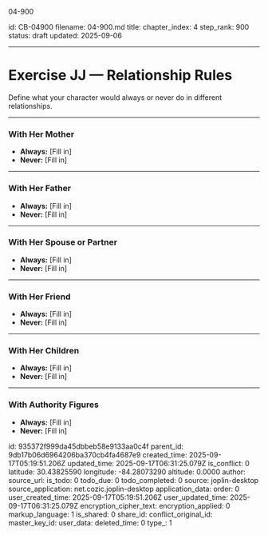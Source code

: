04-900

id: CB-04900
filename: 04-900.md
title: 
chapter_index: 4
step_rank: 900
status: draft
updated: 2025-09-06

---

# Exercise JJ — Relationship Rules

Define what your character would always or never do in different relationships.

---

### **With Her Mother**
- **Always:** [Fill in]  
- **Never:** [Fill in]  

---

### **With Her Father**
- **Always:** [Fill in]  
- **Never:** [Fill in]  

---

### **With Her Spouse or Partner**
- **Always:** [Fill in]  
- **Never:** [Fill in]  

---

### **With Her Friend**
- **Always:** [Fill in]  
- **Never:** [Fill in]  

---

### **With Her Children**
- **Always:** [Fill in]  
- **Never:** [Fill in]  

---

### **With Authority Figures**
- **Always:** [Fill in]  
- **Never:** [Fill in]  


id: 935372f999da45dbbeb58e9133aa0c4f
parent_id: 9db17b06d6964206ba370cb4fa4687e9
created_time: 2025-09-17T05:19:51.206Z
updated_time: 2025-09-17T06:31:25.079Z
is_conflict: 0
latitude: 30.43825590
longitude: -84.28073290
altitude: 0.0000
author: 
source_url: 
is_todo: 0
todo_due: 0
todo_completed: 0
source: joplin-desktop
source_application: net.cozic.joplin-desktop
application_data: 
order: 0
user_created_time: 2025-09-17T05:19:51.206Z
user_updated_time: 2025-09-17T06:31:25.079Z
encryption_cipher_text: 
encryption_applied: 0
markup_language: 1
is_shared: 0
share_id: 
conflict_original_id: 
master_key_id: 
user_data: 
deleted_time: 0
type_: 1